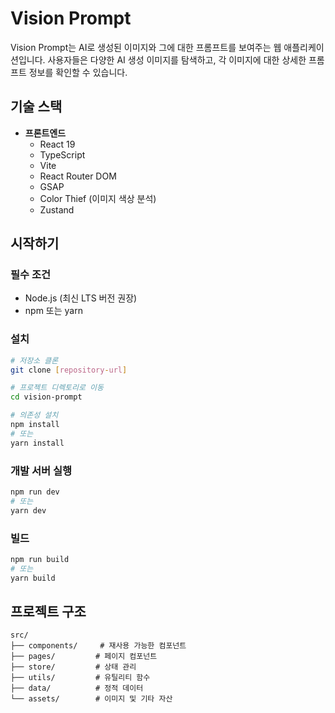 # Vision Prompt

Vision Prompt는 AI로 생성된 이미지와 그에 대한 프롬프트를 보여주는 웹 애플리케이션입니다. 사용자들은 다양한 AI 생성 이미지를 탐색하고, 각 이미지에 대한 상세한 프롬프트 정보를 확인할 수 있습니다.


## 기술 스택

- **프론트엔드**
  - React 19
  - TypeScript
  - Vite
  - React Router DOM
  - GSAP
  - Color Thief (이미지 색상 분석)
  - Zustand

## 시작하기

### 필수 조건

- Node.js (최신 LTS 버전 권장)
- npm 또는 yarn

### 설치

```bash
# 저장소 클론
git clone [repository-url]

# 프로젝트 디렉토리로 이동
cd vision-prompt

# 의존성 설치
npm install
# 또는
yarn install
```

### 개발 서버 실행

```bash
npm run dev
# 또는
yarn dev
```

### 빌드

```bash
npm run build
# 또는
yarn build
```

## 프로젝트 구조

```
src/
├── components/     # 재사용 가능한 컴포넌트
├── pages/         # 페이지 컴포넌트
├── store/         # 상태 관리
├── utils/         # 유틸리티 함수
├── data/          # 정적 데이터
└── assets/        # 이미지 및 기타 자산
```